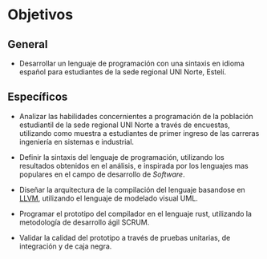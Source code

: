 # Objetivos

## General

- Desarrollar un lenguaje de programación con una sintaxis en idioma español para estudiantes de la sede regional UNI Norte, Estelí.

## Específicos
- Analizar las habilidades concernientes a programación de la población estudiantil de la sede regional UNI Norte a través de encuestas, utilizando como muestra a estudiantes de primer ingreso de las carreras ingeniería en sistemas e industrial.

- Definir la sintaxis del lenguaje de programación, utilizando los resultados obtenidos en el análisis, e inspirada por los lenguajes mas populares en el campo de desarrollo de _Software_.

- Diseñar la arquitectura de la compilación del lenguaje basandose en [LLVM](llvm.org), utilizando el lenguaje de modelado visual UML.

- Programar el prototipo del compilador en el lenguaje rust, utilizando la metodología de desarrollo ágil SCRUM.

- Validar la calidad del prototipo a través de pruebas unitarias, de integración y de caja negra.
<!-- Las pruebas serán en Rust -->


